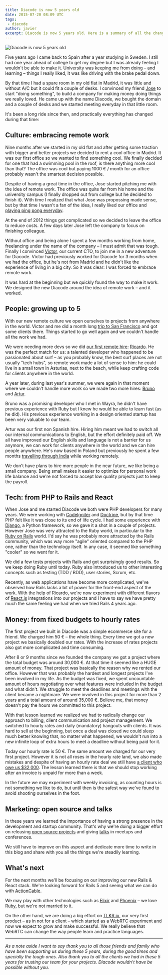 ```yaml
---
title: Diacode is now 5 years old
date: 2015-07-20 08:09 UTC
tags:
 - diacode
author: javier
excerpt: Diacode is now 5 years old. Here is a summary of all the changes in those 5 years.
---
```

![Diacode is now 5 years old](https://diacode-blog.s3-eu-west-1.amazonaws.com/2015/07/number_5.jpg)

Five years ago I came back to Spain after a year studying in Sweden. I still had one year ahead of college to get my degree but I was already feeling I wouldn't be able to make it. University was keeping me from doing – and learning – things I really liked, it was like driving with the brake pedal down.

By that time I had a spare room in my old flat in Madrid, it was little and without A/C but it could fit a couple of desks. I convinced my friend [Jose](https://twitter.com/josemdev) to start "doing something", to build a company for making money doing things we really loved. He came up with the name Diacode, we bought the domain and a couple of desks and we started meeting everyday in that little room.

It's been a long ride since then, and practically everything has changed during that time:

## Culture: embracing remote work

Nine months after we started in my old flat and after getting some traction with bigger and better projects we decided to rent a cool office in Madrid. It was our first office so we wanted to find something cool. We finally decided for one that had a swimming pool in the roof, is there anything more cool than that? The office was cool but paying 1000 € / month for an office probably wasn't the smartest decision possible.

Despite of having a great time in the office, Jose started pitching me with the idea of remote work. The office was quite far from his home and the university campus (I finally dropped out from college but he decided to finish it). With time I realized that what Jose was propossing made sense, but by that time I wasn't a fan of the idea, I really liked our office and [playing ping pong everyday](http://pingpong.diacode.com/).

At the end of 2012 things got complicated so we decided to leave the office to reduce costs. A few days later Jose left the company to focus on finishing colleague.

Without office and being alone I spent a few months working from home, freelancing under the name of the company – I must admit that was tough. Finally I convinced [Victor](http://twitter.com/hopsor), our current CTO, to join me in a new adventure for Diacode. Victor had previously worked for Diacode for 3 months when we had the office, but he's not from Madrid and he didn't like the experience of living in a big city. So it was clear: I was forced to embrace remote work.

It was hard at the beginning but we quickly found the way to make it work. We designed the new Diacode around the idea of remote work – and it worked.

## People: growing up to 5

With our new remote culture we open ourselves to projects from anywhere in the world. Victor and me did a month long [trip to San Francisco](https://blog.diacode.com/diacode-en-silicon-valley-parte-1) and got some clients there. Things started to go well again and we couldn't handle all the work we had.

We were needing more devs so we did [our first remote hire](https://blog.diacode.com/blog/cumplimos-tres-anios-y-ampliamos-equipo): [Ricardo](http://twitter.com/bigardone). He was the perfect match for us: a talented developer who happened to be passionated about surf – as you probably know, the best surf places are not usually "tech hubs", so remote work made a lot of sense to him: he could live in a small town in Asturias, next to the beach, while keep crafting code for clients anywhere in the world.

A year later, during last year's summer, we were again in that moment where we couldn't handle more work so we made two more hires: [Bruno](https://twitter.com/bbay) and [Artur](https://twitter.com/a_chru). 

Bruno was a promising developer who I met in Wayra, he didn't have previous experience with Ruby but I knew he would be able to learn fast (as he did). His previous experience working in a design oriented startup has been very valuable to our team.

Artur was our first non Spanish hire. Hiring him meant we had to switch all our internal communications to English, but the effort definitely paid off. We all have improved our English skills and language is not a barrier for us anymore, we can work for clients anywhere in the world and we can hire people anywhere. He's now based in Poland but previously he spent a few months [travelling through India](https://blog.diacode.com/blog/code-in-headstand-how-to-work-remote-from-india) while working remotely.

We don't have plans to hire more people in the near future, we like being a small company. Being small makes it easier to optimize for personal work life balance and we're not forced to accept low quality projects just to keep the payroll.


## Tech: from PHP to Rails and React

When Jose and me started Diacode we both were PHP developers for many years. We were working with [CodeIgniter](http://www.codeigniter.com/) and [Doctrine](http://www.doctrine-project.org/), but by that time PHP felt like it was close to its end of life cycle. I had some experience with [Django](https://www.djangoproject.com/), a Python framework, so we gave it a shot in a couple of projects. However Jose was very attracted to the Ruby world, in particular to the [Ruby on Rails](http://rubyonrails.org/) world. I'd say he was probably more attracted by the Rails community, which was way more "agile" oriented compared to the PHP one, rather than the technology itself. In any case, it seemed like something "cooler" so we went for it.

We did a few tests projects with Rails and got surprisingly good results. So we keep doing Ruby until today. Ruby also introduced us to other interesting concepts such as testing (TDD / BDD), user stories, Scrum, etc.

Recently, as web applications have become more complicated, we've observed how Rails lacks a bit of power for the front-end aspect of the work. With the help of Ricardo, we're now experiment with different flavors of [React.js](https://facebook.github.io/react/) integrations into our projects and I have to say we have pretty much the same feeling we had when we tried Rails 4 years ago.

## Money: from fixed budgets to hourly rates

The first project we built in Diacode was a simple ecommerce site for a friend. We charged him 50 € – the whole thing. Every time we got a new project we basically doubled our rates. With the increase of rates projects also got more complicated and time consuming. 

After 8 or 9 months since we founded the company we got a project where the total budget was around 30,000 €. At that time it seemed like a HUGE amount of money. That project was basically the reason why we rented our office. However that was probably the hardest and longest projects I've been involved in my life. As the budget was fixed, we spent uncountable amount of hours negotiating over what features were included in the budget and what didn't. We struggle to meet the deadlines and meetings with the client became a nightmare. We were involved in this project for more than 2 years and a total amount of around 35,000 €. Believe me, that money doesn't pay the hours we committed to this project.

With that lesson learned we realized we had to radically change our approach to billing, client communication and project management. We switched to hourly rates and daily (mandatory) hangouts with clients. It was hard to sell at the beginning, but once a deal was closed we could sleep much better knowing that, no matter what happened, we wouldn't run into a new infinite loop of extra hours to meet a deadline without being paid for it.

Today our hourly rate is 50 €. The same amount we charged for our very first project. However it is not all roses in the hourly rate land, we also made mistakes and despite of having an hourly rate deal we still have [a client who owe us $32,000](https://medium.com/@javier_dev/how-an-investor-from-silicon-valley-almost-kills-our-company-1f4348407e65). The lesson learned there is that we should stop working after an invoice is unpaid for more than a week.

In the future we may experiment with weekly invoicing, as counting hours is not something we like to do, but until then is the safest way we've found to avoid shooting ourselves in the foot.

## Marketing: open source and talks

In these years we learned the importance of having a strong presence in the development and startup community. That's why we're doing a bigger effort on releasing [open source projects](https://diacode.com/open-source) and giving [talks](http://slideshare.net/Diacode) in meetups and conferences.

We still have to improve on this aspect and dedicate more time to write in this blog and share with you all the things we're steadily learning.

## What's next

For the next months we'll be focusing on our improving our new Rails & React stack. We're looking forward for Rails 5 and seeing what we can do with [ActionCable](https://github.com/rails/actioncable).

We may play with other technologies such as [Elixir](http://elixir-lang.org/) and [Phoenix](http://www.phoenixframework.org/) – we love Ruby, but we're not married to it.

On the other hand, we are doing a big effort on [TLKR.io](https://tlkr.io/), our very first product – as in not for a client – which started as a WebRTC experiment and now we expect to grow and make successful. We really believe that WebRTC can change the way people learn and practice languages.


---

*As a note aside I want to say thank you to all those friends and family who have been supporting us during these 5 years, during the good times and specially the tough ones. Also thank you to all the clients we had in these 5 years for trusting our team for your projects. Diacode wouldn't have be possible without you.*